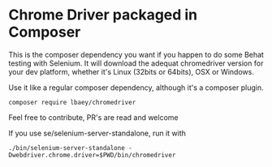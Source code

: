 # Chrome Driver packaged in Composer

This is the composer dependency you want if you happen to do some Behat testing with Selenium.
It will download the adequat chromedriver version for your dev platform, whether it's Linux (32bits or 64bits),
OSX or Windows.

Use it like a regular composer dependency, although it's a composer plugin.

    composer require lbaey/chromedriver
    
Feel free to contribute, PR's are read and welcome

If you use se/selenium-server-standalone, run it with

    ./bin/selenium-server-standalone -Dwebdriver.chrome.driver=$PWD/bin/chromedriver
